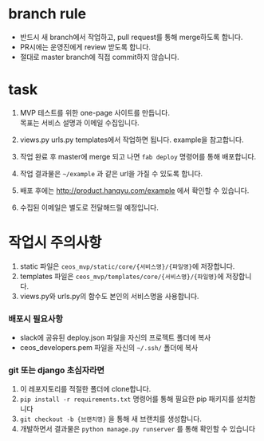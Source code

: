 # branch rule
- 반드시 새 branch에서 작업하고, pull request를 통해 merge하도록 합니다.
- PR시에는 운영진에게 review 받도록 합니다.
- 절대로 master branch에 직접 commit하지 않습니다.

# task
1. MVP 테스트를 위한 one-page 사이트를 만듭니다. \
목표는 서비스 설명과 이메일 수집입니다.

2. views.py urls.py templates에서 작업하면 됩니다. example을 참고합니다.
3. 작업 완료 후 master에 merge 되고 나면 `fab deploy` 명령어를 통해 배포합니다.
4. 작업 결과물은 `~/example` 과 같은 url을 가질 수 있도록 합니다.
5. 배포 후에는 http://product.hanqyu.com/example 에서 확인할 수 있습니다.
6. 수집된 이메일은 별도로 전달해드릴 예정입니다.

# 작업시 주의사항
1. static 파일은 `ceos_mvp/static/core/{서비스명}/{파일명}`에 저장합니다.
2. templates 파일은 `ceos_mvp/templates/core/{서비스명}/{파일명}`에 저장합니다.
3. views.py와 urls.py의 함수도 본인의 서비스명을 사용합니다.


### 배포시 필요사항
- slack에 공유된 deploy.json 파일을 자신의 프로젝트 폴더에 복사
- ceos_developers.pem 파일을 자신의 `~/.ssh/` 폴더에 복사


### git 또는 django 초심자라면
1. 이 레포지토리를 적절한 폴더에 clone합니다.
2. `pip install -r requirements.txt` 명령어를 통해 필요한 pip 패키지를 설치합니다
3. `git checkout -b {브랜치명}` 을 통해 새 브랜치를 생성합니다.
4. 개발하면서 결과물은 `python manage.py runserver` 를 통해 확인할 수 있습니다  